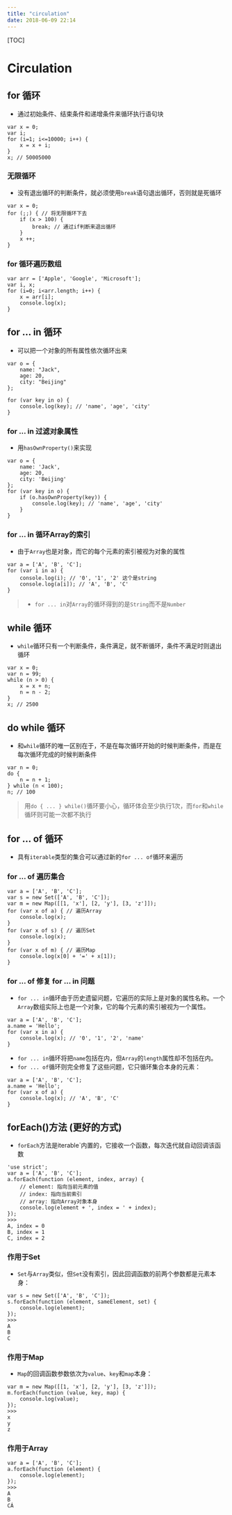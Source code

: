 ```yaml
---
title: "circulation"
date: 2018-06-09 22:14
---
```


[TOC]

# Circulation



## for 循环

* 通过初始条件、结束条件和递增条件来循环执行语句块

```
var x = 0;
var i;
for (i=1; i<=10000; i++) {
    x = x + i;
}
x; // 50005000
```



### 无限循环

* 没有退出循环的判断条件，就必须使用`break`语句退出循环，否则就是死循环

```
var x = 0;
for (;;) { // 将无限循环下去
    if (x > 100) {
        break; // 通过if判断来退出循环
    }
    x ++;
}

```





### for 循环遍历数组

```
var arr = ['Apple', 'Google', 'Microsoft'];
var i, x;
for (i=0; i<arr.length; i++) {
    x = arr[i];
    console.log(x);
}
```



## for ... in 循环

* 可以把一个对象的所有属性依次循环出来

```
var o = {
    name: "Jack",
    age: 20,
    city: "Beijing"
};

for (var key in o) {
    console.log(key); // 'name', 'age', 'city'
}
```



### for ... in 过滤对象属性

* 用`hasOwnProperty()`来实现

```
var o = {
    name: 'Jack',
    age: 20,
    city: 'Beijing'
};
for (var key in o) {
    if (o.hasOwnProperty(key)) {
        console.log(key); // 'name', 'age', 'city'
    }
}
```



### for ... in 循环Array的索引

* 由于`Array`也是对象，而它的每个元素的索引被视为对象的属性

```
var a = ['A', 'B', 'C'];
for (var i in a) {
    console.log(i); // '0', '1', '2' 这个是string
    console.log(a[i]); // 'A', 'B', 'C'
}
```

> * `for ... in`对`Array`的循环得到的是`String`而不是`Number`





## while 循环

* `while`循环只有一个判断条件，条件满足，就不断循环，条件不满足时则退出循环

```
var x = 0;
var n = 99;
while (n > 0) {
    x = x + n;
    n = n - 2;
}
x; // 2500
```



## do while 循环

* 和`while`循环的唯一区别在于，不是在每次循环开始的时候判断条件，而是在每次循环完成的时候判断条件

```
var n = 0;
do {
    n = n + 1;
} while (n < 100);
n; // 100
```

> 用`do { ... } while()`循环要小心，循环体会至少执行1次，而`for`和`while`循环则可能一次都不执行



## for ... of 循环

* 具有`iterable`类型的集合可以通过新的`for ... of`循环来遍历



### for ... of 遍历集合

```
var a = ['A', 'B', 'C'];
var s = new Set(['A', 'B', 'C']);
var m = new Map([[1, 'x'], [2, 'y'], [3, 'z']]);
for (var x of a) { // 遍历Array
    console.log(x);
}
for (var x of s) { // 遍历Set
    console.log(x);
}
for (var x of m) { // 遍历Map
    console.log(x[0] + '=' + x[1]);
}
```



### for ... of 修复 for ... in 问题

* `for ... in`循环由于历史遗留问题，它遍历的实际上是对象的属性名称。一个`Array`数组实际上也是一个对象，它的每个元素的索引被视为一个属性。

```
var a = ['A', 'B', 'C'];
a.name = 'Hello';
for (var x in a) {
    console.log(x); // '0', '1', '2', 'name'
}
```

* `for ... in`循环将把`name`包括在内，但`Array`的`length`属性却不包括在内。
* `for ... of`循环则完全修复了这些问题，它只循环集合本身的元素：

```
var a = ['A', 'B', 'C'];
a.name = 'Hello';
for (var x of a) {
    console.log(x); // 'A', 'B', 'C'
}
```



## forEach()方法 (更好的方式)

* `forEach`方法是iterable`内置的，它接收一个函数，每次迭代就自动回调该函数

```
'use strict';
var a = ['A', 'B', 'C'];
a.forEach(function (element, index, array) {
    // element: 指向当前元素的值
    // index: 指向当前索引
    // array: 指向Array对象本身
    console.log(element + ', index = ' + index);
});
>>>
A, index = 0
B, index = 1
C, index = 2
```



### 作用于Set

* `Set`与`Array`类似，但`Set`没有索引，因此回调函数的前两个参数都是元素本身：

```
var s = new Set(['A', 'B', 'C']);
s.forEach(function (element, sameElement, set) {
    console.log(element);
});
>>>
A
B
C
```



### 作用于Map

* `Map`的回调函数参数依次为`value`、`key`和`map`本身：

```
var m = new Map([[1, 'x'], [2, 'y'], [3, 'z']]);
m.forEach(function (value, key, map) {
    console.log(value);
});
>>>
x
y
z
```



### 作用于Array

```
var a = ['A', 'B', 'C'];
a.forEach(function (element) {
    console.log(element);
});
>>>
A
B
CÁ
```


